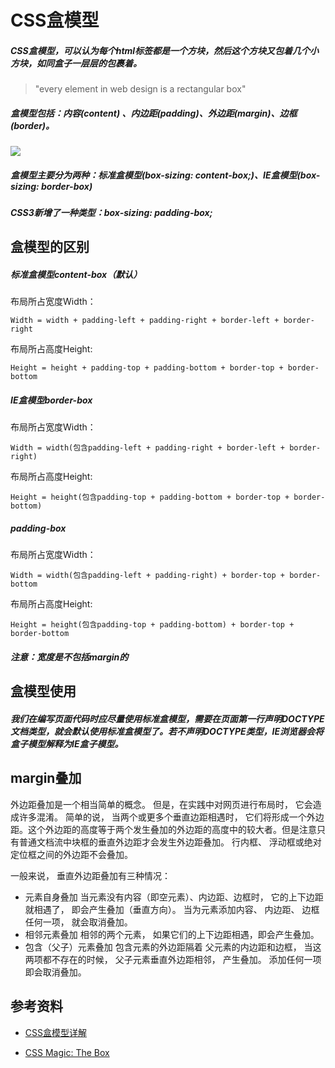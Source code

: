 # CSS盒模型

##### CSS盒模型，可以认为每个html标签都是一个方块，然后这个方块又包着几个小方块，如同盒子一层层的包裹着。

> "every element in web design is a rectangular box"

##### 盒模型包括：内容(content) 、内边距(padding)、外边距(margin)、边框(border)。

![](https://user-gold-cdn.xitu.io/2017/10/25/9cb491d4bd5d326aeb16632280411283?imageView2/0/w/1280/h/960/format/webp/ignore-error/1)

##### 盒模型主要分为两种：标准盒模型(box-sizing: content-box;)、IE盒模型(box-sizing: border-box)
##### CSS3新增了一种类型：box-sizing: padding-box;

## 盒模型的区别

##### 标准盒模型content-box（默认）
布局所占宽度Width：
```
Width = width + padding-left + padding-right + border-left + border-right
```
布局所占高度Height:
```
Height = height + padding-top + padding-bottom + border-top + border-bottom
```
##### IE盒模型border-box

布局所占宽度Width：
```
Width = width(包含padding-left + padding-right + border-left + border-right)
```
布局所占高度Height:
```
Height = height(包含padding-top + padding-bottom + border-top + border-bottom)
```
##### padding-box
布局所占宽度Width：
```
Width = width(包含padding-left + padding-right) + border-top + border-bottom
```
布局所占高度Height:
```
Height = height(包含padding-top + padding-bottom) + border-top + border-bottom
```

##### 注意：宽度是不包括margin的

## 盒模型使用

##### 我们在编写页面代码时应尽量使用标准盒模型，需要在页面第一行声明DOCTYPE文档类型，就会默认使用标准盒模型了。若不声明DOCTYPE类型，IE浏览器会将盒子模型解释为IE盒子模型。

## margin叠加

外边距叠加是一个相当简单的概念。 但是，在实践中对网页进行布局时， 它会造成许多混淆。 简单的说， 当两个或更多个垂直边距相遇时， 它们将形成一个外边距。这个外边距的高度等于两个发生叠加的外边距的高度中的较大者。但是注意只有普通文档流中块框的垂直外边距才会发生外边距叠加。 行内框、 浮动框或绝对定位框之间的外边距不会叠加。

一般来说， 垂直外边距叠加有三种情况：

- 元素自身叠加 当元素没有内容（即空元素）、内边距、边框时， 它的上下边距就相遇了， 即会产生叠加（垂直方向）。 当为元素添加内容、 内边距、 边框任何一项， 就会取消叠加。
- 相邻元素叠加 相邻的两个元素， 如果它们的上下边距相遇，即会产生叠加。
- 包含（父子）元素叠加 包含元素的外边距隔着 父元素的内边距和边框， 当这两项都不存在的时候， 父子元素垂直外边距相邻， 产生叠加。 添加任何一项即会取消叠加。

## 参考资料

* [CSS盒模型详解](<https://juejin.im/post/59ef72f5f265da4320026f76>)

* [CSS Magic: The Box](<https://adamschwartz.co/magic-of-css/chapters/1-the-box/>)

